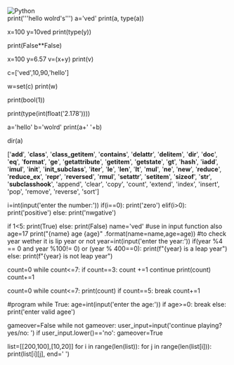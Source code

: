 ![Python](https://img.shields.io/badge/python-3670A0?style=for-the-badge&logo=python&logoColor=ffdd54)<br>
print('''hello wolrd's''')
a='ved'
print(a, type(a))

x=100
y=10ved
print(type(y))

print(False**False)

x=100
y=6.57
v=(x+y)
print(v)

c=['ved',10,90,'hello']

w=set(c)
print(w)

print(bool(1))

print(type(int(float('2.178'))))

a='hello'
b='wolrd'
print(a+' '+b)

dir(a)

['__add__',
 '__class__',
 '__class_getitem__',
 '__contains__',
 '__delattr__',
 '__delitem__',
 '__dir__',
 '__doc__',
 '__eq__',
 '__format__',
 '__ge__',
 '__getattribute__',
 '__getitem__',
 '__getstate__',
 '__gt__',
 '__hash__',
 '__iadd__',
 '__imul__',
 '__init__',
 '__init_subclass__',
 '__iter__',
 '__le__',
 '__len__',
 '__lt__',
 '__mul__',
 '__ne__',
 '__new__',
 '__reduce__',
 '__reduce_ex__',
 '__repr__',
 '__reversed__',
 '__rmul__',
 '__setattr__',
 '__setitem__',
 '__sizeof__',
 '__str__',
 '__subclasshook__',
 'append',
 'clear',
 'copy',
 'count',
 'extend',
 'index',
 'insert',
 'pop',
 'remove',
 'reverse',
 'sort']


 i=int(input('enter the number:'))
if(i==0):
    print('zero')
elif(i>0):
    print('positive')
else:
    print('nwgative')

if 1<5:
    print(True)
else:
    print(False)
 name='ved' #use in input function also
 age=17
 print("{name} age {age}" .format(name=name,age=age))
#to check year wether it is lip year or not
year=int(input('enter the year:'))
if(year %4 == 0 and year %100!= 0) or (year % 400==0):
    print(f"{year} is a leap year")
else:
    print(f"{year} is not leap year")

count=0
while count<=7:
    if count==3:
        count +=1
        continue
    print(count)
    count+=1

count=0
while count<=7:
    print(count)
    if count==5:
        break
    count+=1

#program
while True:
    age=int(input('enter  the age:'))
    if age>=0:
        break
    else:
        print('enter valid agee')
 
gameover=False
while not gameover:
    user_input=input('continue playing? yes/no: ')
    if user_input.lower()=='no':
        gameover=True
  
list=[[200,100],[10,20]]
for i in range(len(list)):
    for j in range(len(list[i])):
        print(list[i][j], end=' ')
